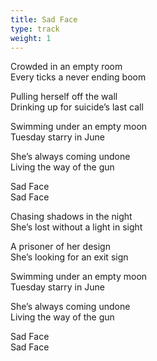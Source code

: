 ```yaml
---
title: Sad Face
type: track
weight: 1
---
```

Crowded in an empty room  
Every ticks a never ending boom

Pulling herself off the wall  
Drinking up for suicide’s last call

Swimming under an empty moon  
Tuesday starry in June

She’s always coming undone  
Living the way of the gun

Sad Face  
Sad Face

Chasing shadows in the night  
She’s lost without a light in sight

A prisoner of her design  
She’s looking for an exit sign

Swimming under an empty moon  
Tuesday starry in June

She’s always coming undone  
Living the way of the gun

Sad Face  
Sad Face
